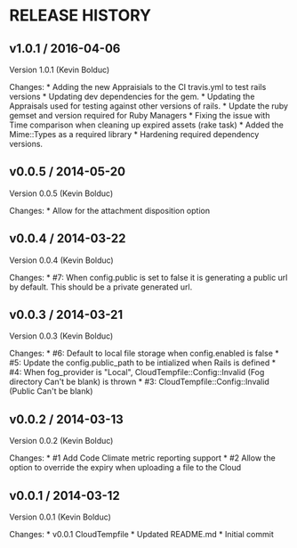 # RELEASE HISTORY

## v1.0.1 / 2016-04-06

Version 1.0.1 (Kevin Bolduc)

Changes:
    * Adding the new Appraisials to the CI travis.yml to test rails versions
    * Updating dev dependencies for the gem.
    * Updating the Appraisals used for testing against other versions of rails.
    * Update the ruby gemset and version required for Ruby Managers
    * Fixing the issue with Time comparison when cleaning up expired assets (rake task)
    * Added the Mime::Types as a required library
    * Hardening required dependency versions.

## v0.0.5 / 2014-05-20

Version 0.0.5 (Kevin Bolduc)

Changes:
    * Allow for the attachment disposition option

## v0.0.4 / 2014-03-22

Version 0.0.4 (Kevin Bolduc)

Changes:
    * #7: When config.public is set to false it is generating a public url by default. This should be a private generated url.

## v0.0.3 / 2014-03-21

Version 0.0.3 (Kevin Bolduc)

Changes:
    * #6: Default to local file storage when config.enabled is false
    * #5: Update the config.public_path to be intialized when Rails is defined
    * #4: When fog_provider is "Local", CloudTempfile::Config::Invalid (Fog directory Can't be blank) is thrown
    * #3: CloudTempfile::Config::Invalid (Public Can't be blank)

## v0.0.2 / 2014-03-13

Version 0.0.2 (Kevin Bolduc)

Changes:
    * #1 Add Code Climate metric reporting support
    * #2 Allow the option to override the expiry when uploading a file to the Cloud

## v0.0.1 / 2014-03-12

Version 0.0.1 (Kevin Bolduc)

Changes:
    * v0.0.1 CloudTempfile
    * Updated README.md
    * Initial commit
